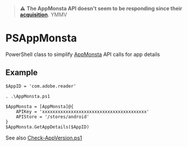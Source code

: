 > :warning: **The AppMonsta API doesn't seem to be responding since their [acquisition](https://twitter.com/appmonsta/status/1267593032322301952).** YMMV

# PSAppMonsta
PowerShell class to simplify [AppMonsta](https://appmonsta.com/) API calls for app details

## Example
    $AppID = 'com.adobe.reader'
    
    . .\AppMonsta.ps1

    $AppMonsta = [AppMonsta]@{
        APIKey = 'xxxxxxxxxxxxxxxxxxxxxxxxxxxxxxxxxxxxxxxx'
        APIStore = '/stores/android'
    }
    $AppMonsta.GetAppDetails($AppID)
    
See also [Check-AppVersion.ps1](/Check-AppVersion.ps1)
